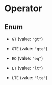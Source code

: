 

# Operator

## Enum


* `GT` (value: `"gt"`)

* `GTE` (value: `"gte"`)

* `EQ` (value: `"eq"`)

* `LT` (value: `"lt"`)

* `LTE` (value: `"lte"`)



